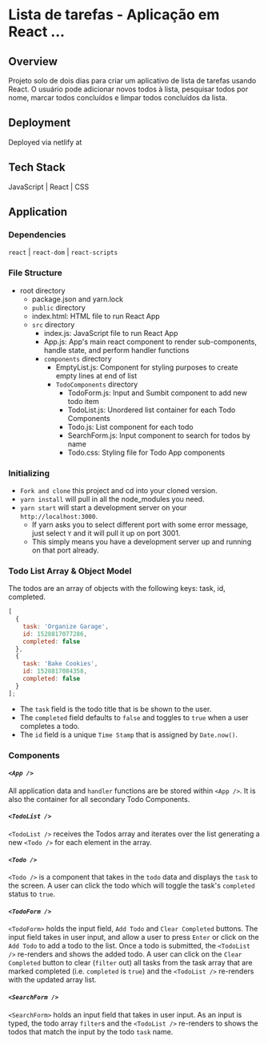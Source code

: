 # Lista de tarefas - Aplicação em React ...

## Overview

Projeto solo de dois dias para criar um aplicativo de lista de tarefas usando React. O usuário pode adicionar novos todos à lista, pesquisar todos por nome, marcar todos concluídos e limpar todos concluídos da lista.

## Deployment

Deployed via netlify at 
## Tech Stack

JavaScript | React | CSS

## Application

### Dependencies

`react` | `react-dom` | `react-scripts`

### File Structure

- root directory
	- package.json and yarn.lock
	- `public` directory
    - index.html: HTML file to run React App
  - `src` directory
    - index.js: JavaScript file to run React App
    - App.js: App's main react component to render sub-components, handle state, and perform handler functions
    - `components` directory
      - EmptyList.js: Component for styling purposes to create empty lines at end of list
      - `TodoComponents` directory
        - TodoForm.js: Input and Sumbit component to add new todo item
        - TodoList.js: Unordered list container for each Todo Components
        - Todo.js: List component for each todo
        - SearchForm.js: Input component to search for todos by name
        - Todo.css: Styling file for Todo App components

### Initializing

- `Fork and clone` this project and cd into your cloned version.
- `yarn install` will pull in all the node_modules you need.
- `yarn start` will start a development server on your `http://localhost:3000`.
  - If yarn asks you to select different port with some error message, just select `Y` and it will pull it up on port 3001.
  - This simply means you have a development server up and running on that port already.

### Todo List Array & Object Model

The todos are an array of objects with the following keys: task, id, completed.

```js
[
  {
    task: 'Organize Garage',
    id: 1528817077286,
    completed: false
  },
  {
    task: 'Bake Cookies',
    id: 1528817084358,
    completed: false
  }
];
```

- The `task` field is the todo title that is be shown to the user.
- The `completed` field defaults to `false` and toggles to `true` when a user completes a todo.
- The `id` field is a unique `Time Stamp` that is assigned by `Date.now()`.

### Components

#### *`<App />`*
All application data and `handler` functions are be stored within `<App />`. It is also the container for all secondary Todo Components.
  
#### *`<TodoList />`*

`<TodoList />` receives the Todos array and iterates over the list generating a new `<Todo />` for each element in the array.

#### *`<Todo />`*

`<Todo />` is a component that takes in the `todo` data and displays the `task` to the screen. A user can click the todo which will toggle the task's `completed` status to `true`.

#### *`<TodoForm />`*
`<TodoForm>` holds the input field, `Add Todo` and `Clear Completed` buttons. The input field takes in user input, and allow a user to press `Enter` or click on the `Add Todo` to add a todo to the list. Once a todo is submitted, the `<TodoList />` re-renders and shows the added todo. A user can click on the `Clear Completed` button to clear (`filter` out) all tasks from the task array that are marked completed (i.e. `completed` is `true`) and the `<TodoList />` re-renders with the updated array list.

#### *`<SearchForm />`*
`<SearchForm>` holds an input field that takes in user input. As an input is typed, the todo array `filter`s and the `<TodoList />` re-renders to shows the todos that match the input by the todo `task` name.

